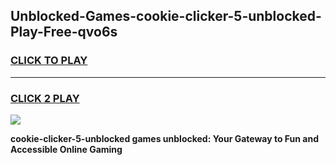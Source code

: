 
## Unblocked-Games-cookie-clicker-5-unblocked-Play-Free-qvo6s
<h3>
<a href="https://premium76.site?title=cookie-clicker-5-unblocked&ref=18A1">CLICK TO PLAY</a></h3>
<hr>

<h3>
<a href="https://premium76.site?title=cookie-clicker-5-unblocked&ref=18A1">CLICK 2 PLAY</a>
  
</h3>

<a href="https://premium76.site?title=cookie-clicker-5-unblocked&ref=18A1"><img src="https://clearcache.store/games.png"></a>


**cookie-clicker-5-unblocked games unblocked: Your Gateway to Fun and Accessible Online Gaming**
